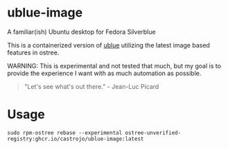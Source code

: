 # ublue-image
A familiar(ish) Ubuntu desktop for Fedora Silverblue 

This is a containerized version of [ublue](https://ublue.it) utilizing the latest image based features in ostree. 

WARNING: This is experimental and not tested that much, but my goal is to provide the experience I want with as much automation as possible.

> "Let's see what's out there." - Jean-Luc Picard

# Usage

    sudo rpm-ostree rebase --experimental ostree-unverified-registry:ghcr.io/castrojo/ublue-image:latest
